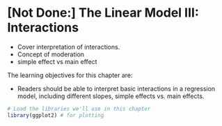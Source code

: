 # [Not Done:] The Linear Model III: Interactions


- Cover interpretation of interactions. 
- Concept of moderation
- simple effect vs main effect


The learning objectives for this chapter are:

- Readers should be able to interpret basic interactions in a regression model, including different slopes, simple effects vs. main effects.





```r
# Load the libraries we'll use in this chapter
library(ggplot2) # for plotting
```






